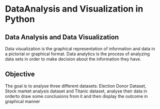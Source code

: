 # DataAnalysis and Visualization in Python

## Data Analysis and Data Visualization

Data visualization is the graphical representation of information and data in a pictorial or graphical format. Data analytics is the process of analyzing data sets in order to make decision about the information they have.

## Objective

The goal is to analyse three different datasets: Election Donor Dataset, Stock market analysis dataset and Titanic dataset, analyse their data in orderto draw some conclusions from it and then display the outcome in graphical manner
